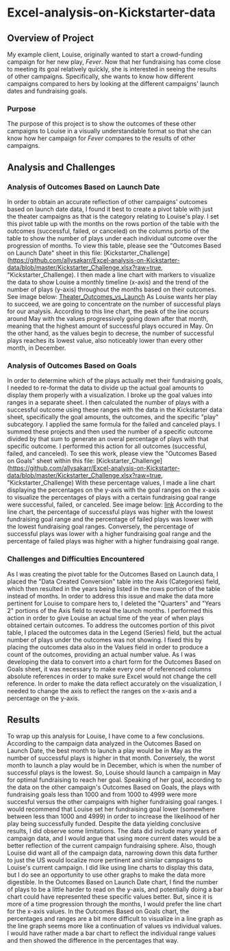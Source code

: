 # Excel-analysis-on-Kickstarter-data
## Overview of Project
My example client, Louise, originally wanted to start a crowd-funding campaign for her new play, *Fever*. Now that her fundraising has come close to meeting its goal relatively quickly, she is interested in seeing the results of other campaigns. Specifically, she wants to know how different campaigns compared to hers by looking at the different campaigns' launch dates and fundraising goals. 
### Purpose
The purpose of this project is to show the outcomes of these other campaigns to Louise in a visually understandable format so that she can know how her campaign for *Fever* compares to the results of other campaigns.
## Analysis and Challenges
### Analysis of Outcomes Based on Launch Date
In order to obtain an accurate reflection of other campaigns' outcomes based on launch date data, I found it best to create a pivot table with just the theater campaigns as that is the category relating to Louise's play. I set this pivot table up with the months on the rows portion of the table with the outcomes (successful, failed, or canceled) on the columns portio of the table to show the number of plays under each individual outcome over the progression of months. To view this table, please see the "Outcomes Based on Launch Date" sheet in this file: [Kickstarter_Challenge](https://github.com/allysakarr/Excel-analysis-on-Kickstarter-data/blob/master/Kickstarter_Challenge.xlsx?raw=true, "Kickstarter_Challenge).
I then made a line chart with markers to visualize the data to show Louise a monthly timeline (x-axis) and the trend of the number of plays (y-axis) throughout the months based on their outcomes. See image below: [Theater_Outcomes_vs_Launch](https://github.com/allysakarr/Excel-analysis-on-Kickstarter-data/blob/master/Resources/Theater_Outcomes_vs_Launch.png?raw=true, "Theater_Outcomes_vs_Launch") 
As Louise wants her play to succeed, we are going to concentrate on the number of successful plays for our analysis. According to this line chart, the peak of the line occurs around May with the values progressively going down after that month, meaning that the highest amount of successful plays occured in May. On the other hand, as the values begin to decrese, the number of successful plays reaches its lowest value, also noticeably lower than every other month, in December.
### Analysis of Outcomes Based on Goals
In order to determine which of the plays actually met their fundraising goals, I needed to re-format the data to divide up the actual goal amounts to display them properly with a visualization. I broke up the goal values into ranges in a separate sheet. I then calculated the number of plays with a successful outcome using these ranges with the data in the Kickstarter data sheet, specifically the goal amounts, the outcomes, and the specific "play" subcategory. I applied the same formula for the failed and canceled plays. I summed these projects and then used the number of a specific outcome divided by that sum to generate an overal percentage of plays with that specific outcome. I performed this action for all outcomes (successful, failed, and canceled). To see this work, please view the "Outcomes Based on Goals" sheet within this file: [Kickstarter_Challenge](https://github.com/allysakarr/Excel-analysis-on-Kickstarter-data/blob/master/Kickstarter_Challenge.xlsx?raw=true, "Kickstarter_Challenge) With these percentage values, I made a line chart displaying the percentages on the y-axis with the goal ranges on the x-axis to visualize the percentages of plays with a certain fundraising goal range were successful, failed, or canceled. See image below: [link](https://github.com/allysakarr/Excel-analysis-on-Kickstarter-data/blob/master/Resources/Outcomes_vs_Goal.png?raw=true "Outcomes_vs_Goal") 
According to the line chart, the percentage of successful plays was higher with the lowest fundraising goal range and the percentage of failed plays was lower with the lowest fundraising goal ranges. Conversely, the percentage of successful plays was lower with a higher fundraising goal range and the percentage of failed plays was higher with a higher fundraising goal range.
### Challenges and Difficulties Encountered
As I was creating the pivot table for the Outcomes Based on Launch data, I placed the "Data Created Conversion" table into the Axis (Categories) field, which then resulted in the years being listed in the rows portion of the table instead of months. In order to address this issue and make the data more pertinent for Louise to compare hers to, I deleted the "Quarters" and "Years 2" portions of the Axis field to reveal the launch months. I performed this action in order to give Louise an actual time of the year of when plays obtained certain outcomes. To address the outcomes portion of this pivot table, I placed the outcomes data in the Legend (Series) field, but the actual number of plays under the outcomes was not showing. I fixed this by placing the outcomes data also in the Values field in order to produce a count of the outcomes, providing an actual number value.  As I was developing the data to convert into a chart form for the Outcomes Based on Goals sheet, it was necessary to make every one of referenced columns absolute references in order to make sure Excel would not change the cell reference. In order to make the data reflect accurately on the visualization, I needed to change the axis to reflect the ranges on the x-axis and a percentage on the y-axis. 
## Results
To wrap up this analysis for Louise, I have come to a few conclusions. According to the campaign data analyzed in the Outcomes Based on Launch Date, the best month to launch a play would be in May as the number of successful plays is higher in that month. Conversely, the worst month to launch a play would be in December, which is when the number of successful plays is the lowest. So, Louise should launch a campaign in May for optimal fundraising to reach her goal. Speaking of her goal, according to the data on the other campaign's Outcomes Based on Goals, the plays with fundraising goals less than 1000 and from 1000 to 4999 were more succesful versus the other campaigns with higher fundraising goal ranges. I would recommend that Louise set her fundraising goal lower (somewhere between less than 1000 and 4999) in order to increase the likelihood of her play being successfully funded.  Despite the data yielding conclusive results, I did observe some limitations. The data did include many years of campaign data, and I would argue that using more current dates would be a better reflection of the current campaign fundraising sphere. Also, though Louise did want all of the campaign data, narrowing down this data further to just the US would localize more pertinent and similar campaigns to Louise's current campaign.
I did like using line charts to display this data, but I do see an opportunity to use other graphs to make the data more digestible. In the Outcomes Based on Launch Date chart, I find the number of plays to be a little harder to read on the y-axis, and potentially doing a bar chart could have represented these specific values better. But, since it is more of a time progression through the months, I would prefer the line chart for the x-axis values. In the Outcomes Based on Goals chart, the percentages and ranges are a bit more difficult to visualize in a line graph as the line graph seems more like a continuation of values vs individual values. I would have rather made a bar chart to reflect the individual range values and then showed the difference in the percentages that way.
